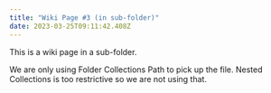```yaml
---
title: "Wiki Page #3 (in sub-folder)"
date: 2023-03-25T09:11:42.408Z
---
```

This is a wiki page in a sub-folder.

We are only using Folder Collections Path to pick up the file. Nested Collections is too restrictive so we are not using that.
